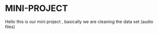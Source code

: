 # MINI-PROJECT
Hello this is our mini project , basically we are cleaning the data set (audio files) 
